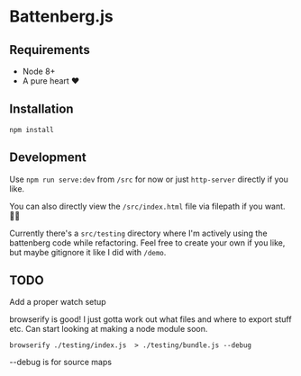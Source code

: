 # Battenberg.js

## Requirements

- Node 8+
- A pure heart ❤️

## Installation

`npm install`

## Development

Use `npm run serve:dev` from `/src` for now or just `http-server` directly if you like.

You can also directly view the `/src/index.html` file via filepath if you want. 🤷‍♀

Currently there's a `src/testing` directory where I'm actively using the battenberg code while refactoring. Feel free to create your own if you like, but maybe gitignore it like I did with `/demo`.
 
## TODO

Add a proper watch setup

browserify is good! I just gotta work out what files and where to export stuff etc. Can start looking at making a node module soon.

`browserify ./testing/index.js  > ./testing/bundle.js --debug`

--debug is for source maps

